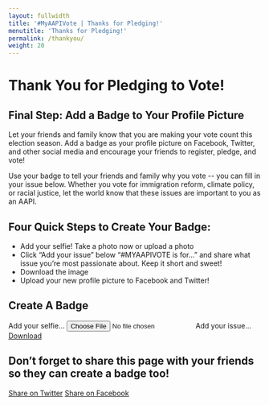 ```yaml
---
layout: fullwidth
title: '#MyAAPIVote | Thanks for Pledging!'
menutitle: 'Thanks for Pledging!'
permalink: /thankyou/
weight: 20
---
```


<h1>Thank You for Pledging to Vote!</h1>

<h2>Final Step: Add a Badge to Your Profile Picture</h2>

<p>Let your friends and family know that you are making your vote count this election season. Add a badge as your profile picture on Facebook, Twitter, and other social media and encourage your friends to register, pledge, and vote!</p>

<p>Use your badge to tell your friends and family why you vote -- you can fill in your issue below. Whether you vote for immigration reform, climate policy, or racial justice, let the world know that these issues are important to you as an AAPI.</p>

<h2>Four Quick Steps to Create Your Badge:</h2>

<ul>
	<lI>Add your selfie! Take a photo now or upload a photo</li>
	<li>Click “Add your issue” below “#MYAAPIVOTE is for…” and share what issue you’re most passionate about. Keep it short and sweet!</li>
	<li>Download the image</li>
	<li>Upload your new profile picture to Facebook and Twitter!</li>
</ul>

<div class="memer">
    <h2 class="thankyou">Create A Badge</h2>
    <div class="memer--inner-wrapper">
        <div class="canvas-wrapper">
            <canvas id="canvas"  width="900" height="900"></canvas>
            <div id="textarea-anchor"></div>
        </div>
            <label for="memer--input" id="memer--choose" class="button expand" onClick="ga('send', 'event', 'Memer', 'upload');">Add your selfie&hellip;</label>
            <input type="file" id="memer--input" class="hide" />
            <span id="memer--add-text" class="button expand memer--button-off" onClick="ga('send', 'event', 'Memer', 'text');">Add your issue&hellip;</span>
            <a id="memer--save" class="button expand memer--button-off" href="#" onClick="ga('send', 'event', 'Memer', 'downloadbutton');">Download</a>
    </div>
</div>

<script src="http://cdn.foundation5.zurb.com/foundation.js"></script>
<script src="/static/js/fabric.min.js"></script>
<script src="/static/js/jquery.scrollintoview.min.js"></script>
<script src="/static/js/exif.min.js"></script>
<script src="/static/js/memer.js"></script>
	
<h2 class="thankyou">Don’t forget to share this page with your friends so they can create a badge too!</h2>
	
<div class="share-page">
    <span><a href="https://twitter.com/intent/tweet?text=I%20pledged%20to%20vote%20%26%20created%20a%20%23MYAAPIVOTE%20badge%20with%20%4018millionrising%2E%20Share%20why%20you%20vote%21&url=http://vote.18mr.org/pledge" rel="nofollow" target="_blank" title="Share on Twitter">Share on Twitter</a></span>
    <span><a href="https://www.facebook.com/sharer/sharer.php?u=http://vote.18mr.org/pledge">Share on Facebook</a></span>
</div>